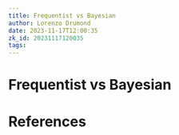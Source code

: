 ```yaml
---
title: Frequentist vs Bayesian
author: Lorenzo Drumond
date: 2023-11-17T12:00:35
zk_id: 20231117120035
tags: 
---
```



# Frequentist vs Bayesian

# References
